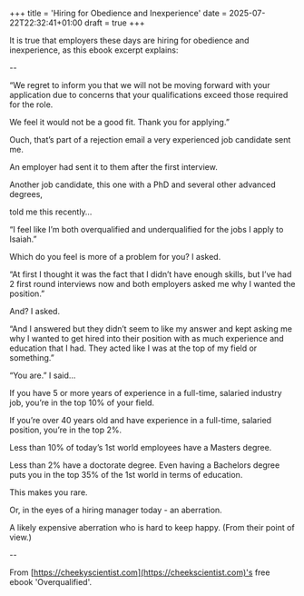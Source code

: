 +++
title = 'Hiring for Obedience and Inexperience'
date = 2025-07-22T22:32:41+01:00
draft = true
+++

It is true that employers these days are hiring for obedience and inexperience, as this ebook excerpt explains:

--

“We regret to inform you that we will not be moving forward with your application due to concerns that your qualifications exceed those required for the role.

We feel it would not be a good fit. Thank you for applying.”

Ouch, that’s part of a rejection email a very experienced job candidate sent me.

An employer had sent it to them after the first interview.

Another job candidate, this one with a PhD and several other advanced degrees,

told me this recently…

“I feel like I’m both overqualified and underqualified for the jobs I apply to Isaiah.”

Which do you feel is more of a problem for you? I asked.

“At first I thought it was the fact that I didn’t have enough skills, but I’ve had 2 first round interviews now and both employers asked me why I wanted the position.”

And? I asked.

“And I answered but they didn’t seem to like my answer and kept asking me why I wanted to get hired into their position with as much experience and education that I had. They acted like I was at the top of my field or something.”

“You are.” I said…

If you have 5 or more years of experience in a full-time, salaried industry job, you’re in the top 10% of your field.

If you’re over 40 years old and have experience in a full-time, salaried position, you’re in the top 2%.

Less than 10% of today’s 1st world employees have a Masters degree.

Less than 2% have a doctorate degree. Even having a Bachelors degree puts you in the top 35% of the 1st world in terms of education.

This makes you rare.

Or, in the eyes of a hiring manager today - an aberration.

A likely expensive aberration who is hard to keep happy. (From their point of view.)

--

From [https://cheekyscientist.com](https://cheekscientist.com)'s free ebook 'Overqualified'.

